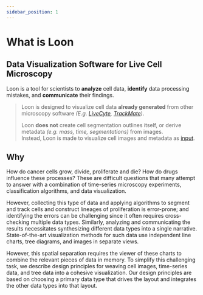 ```yaml
---
sidebar_position: 1
---
```


# What is Loon

## Data Visualization Software for Live Cell Microscopy
Loon is a tool for scientists to **analyze** cell data, **identify** data processing mistakes, and **communicate** their findings.

>Loon is designed to visualize cell data **already generated** from other microscopy software _(E.g. [LiveCyte](https://www.phasefocus.com/livecyte), [TrackMate](https://imagej.net/plugins/trackmate/))_.
>
> Loon **does not** create cell segmentation outlines itself, or derive metadata _(e.g. mass, time, segmentations)_ from images.  
> Instead, Loon is made to visualize cell images and metadata as [input](./getting-started-with-loon/index.md).

## Why
How do cancer cells grow, divide, proliferate and die? How do drugs influence these processes? These are difficult questions that many attempt to answer with a combination of time-series microscopy experiments, classification algorithms, and data visualization. 

However, collecting this type of data and applying algorithms to segment and track cells and construct lineages of proliferation is error-prone; and identifying the errors can be challenging since it often requires cross-checking multiple data types. Similarly, analyzing and communicating the results necessitates synthesizing different data types into a single narrative. State-of-the-art visualization methods for such data use independent line charts, tree diagrams, and images in separate views. 

However, this spatial separation requires the viewer of these charts to combine the relevant pieces of data in memory. To simplify this challenging task, we describe design principles for weaving cell images, time-series data, and tree data into a cohesive visualization. Our design principles are based on choosing a primary data type that drives the layout and integrates the other data types into that layout.